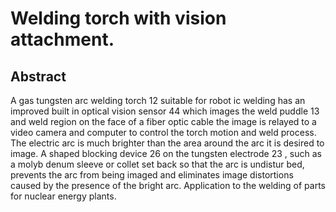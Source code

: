 # Welding torch with vision attachment.

## Abstract
A gas tungsten arc welding torch 12 suitable for robot ic welding has an improved built in optical vision sensor 44 which images the weld puddle 13 and weld region on the face of a fiber optic cable the image is relayed to a video camera and computer to control the torch motion and weld process. The electric arc is much brighter than the area around the arc it is desired to image. A shaped blocking device 26 on the tungsten electrode 23 , such as a molyb denum sleeve or collet set back so that the arc is undistur bed, prevents the arc from being imaged and eliminates image distortions caused by the presence of the bright arc. Application to the welding of parts for nuclear energy plants.